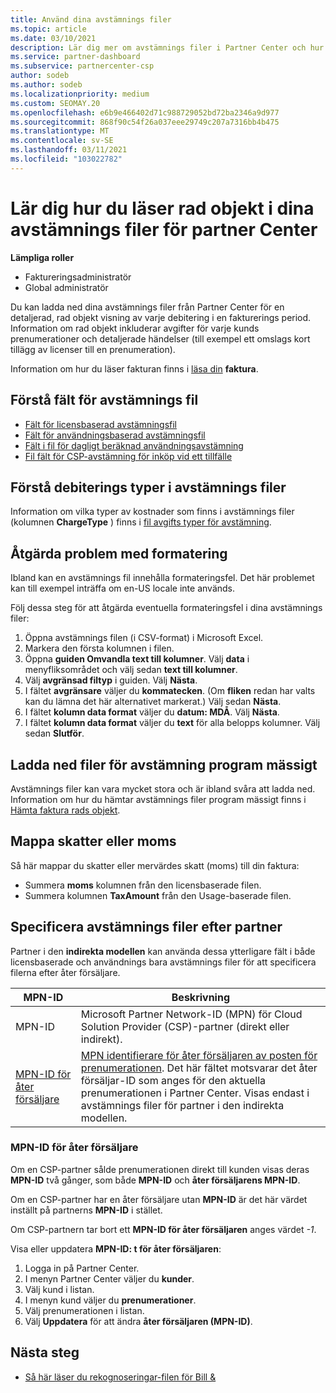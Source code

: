 ```yaml
---
title: Använd dina avstämnings filer
ms.topic: article
ms.date: 03/10/2021
description: Lär dig mer om avstämnings filer i Partner Center och hur du tolkar de detaljerade vyerna för rad artikel med debiteringar för en fakturerings period.
ms.service: partner-dashboard
ms.subservice: partnercenter-csp
author: sodeb
ms.author: sodeb
ms.localizationpriority: medium
ms.custom: SEOMAY.20
ms.openlocfilehash: e6b9e466402d71c988729052bd72ba2346a9d977
ms.sourcegitcommit: 868f90c54f26a037eee29749c207a7316bb4b475
ms.translationtype: MT
ms.contentlocale: sv-SE
ms.lasthandoff: 03/11/2021
ms.locfileid: "103022782"
---
```

# <a name="learn-how-to-read-the-line-items-in-your-partner-center-reconciliation-files"></a>Lär dig hur du läser rad objekt i dina avstämnings filer för partner Center

**Lämpliga roller**

- Faktureringsadministratör
- Global administratör

Du kan ladda ned dina avstämnings filer från Partner Center för en detaljerad, rad objekt visning av varje debitering i en fakturerings period. Information om rad objekt inkluderar avgifter för varje kunds prenumerationer och detaljerade händelser (till exempel ett omslags kort tillägg av licenser till en prenumeration).

Information om hur du läser fakturan finns i [läsa din](read-your-bill.md) **faktura**.

## <a name="understand-reconciliation-file-fields"></a>Förstå fält för avstämnings fil

- [Fält för licensbaserad avstämningsfil](license-based-recon-files.md)
- [Fält för användningsbaserad avstämningsfil](usage-based-recon-files.md)
- [Fält i fil för dagligt beräknad användningsavstämning](daily-rated-usage-recon-files.md)
- [Fil fält för CSP-avstämning för inköp vid ett tillfälle](modern-invoice-reconciliation-file.md)

## <a name="understand-charge-types-in-reconciliation-files"></a>Förstå debiterings typer i avstämnings filer

Information om vilka typer av kostnader som finns i avstämnings filer (kolumnen **ChargeType** ) finns i [fil avgifts typer för avstämning](recon-file-charge-types.md).

## <a name="fix-formatting-issues"></a>Åtgärda problem med formatering

Ibland kan en avstämnings fil innehålla formateringsfel. Det här problemet kan till exempel inträffa om en-US locale inte används.

Följ dessa steg för att åtgärda eventuella formateringsfel i dina avstämnings filer:

1. Öppna avstämnings filen (i CSV-format) i Microsoft Excel.
2. Markera den första kolumnen i filen.
3. Öppna **guiden Omvandla text till kolumner**. Välj **data** i menyfliksområdet och välj sedan **text till kolumner**.
4. Välj **avgränsad filtyp** i guiden. Välj **Nästa**.
5. I fältet **avgränsare** väljer du **kommatecken**. (Om **fliken** redan har valts kan du lämna det här alternativet markerat.) Välj sedan **Nästa**.
6. I fältet **kolumn data format** väljer du **datum: MDÅ**. Välj **Nästa**.
7. I fältet **kolumn data format** väljer du **text** för alla belopps kolumner. Välj sedan **Slutför**.

## <a name="download-reconciliation-files-programmatically"></a>Ladda ned filer för avstämning program mässigt

Avstämnings filer kan vara mycket stora och är ibland svåra att ladda ned. Information om hur du hämtar avstämnings filer program mässigt finns i [Hämta faktura rads objekt](/partner-center/develop/get-invoiceline-items).

## <a name="map-taxes-or-vat"></a>Mappa skatter eller moms

Så här mappar du skatter eller mervärdes skatt (moms) till din faktura:

- Summera **moms** kolumnen från den licensbaserade filen.
- Summera kolumnen **TaxAmount** från den Usage-baserade filen.

## <a name="itemize-reconciliation-files-by-partner"></a>Specificera avstämnings filer efter partner

Partner i den **indirekta modellen** kan använda dessa ytterligare fält i både licensbaserade och användnings bara avstämnings filer för att specificera filerna efter åter försäljare.

| MPN-ID | Beskrivning |
| ------ | ----------- |
| MPN-ID | Microsoft Partner Network-ID (MPN) för Cloud Solution Provider (CSP)-partner (direkt eller indirekt). |
| [MPN-ID för åter försäljare](#reseller-mpn-id) | [MPN identifierare för åter försäljaren av posten för prenumerationen](#reseller-mpn-id). Det här fältet motsvarar det åter försäljar-ID som anges för den aktuella prenumerationen i Partner Center. Visas endast i avstämnings filer för partner i den indirekta modellen. |

### <a name="reseller-mpn-id"></a>MPN-ID för åter försäljare

Om en CSP-partner sålde prenumerationen direkt till kunden visas deras **MPN-ID** två gånger, som både **MPN-ID** och **åter försäljarens MPN-ID**.

Om en CSP-partner har en åter försäljare utan **MPN-ID** är det här värdet inställt på partnerns **MPN-ID** i stället.

Om CSP-partnern tar bort ett **MPN-ID för åter försäljaren** anges värdet *-1*.

Visa eller uppdatera **MPN-ID: t för åter försäljaren**:

1. Logga in på Partner Center.
2. I menyn Partner Center väljer du **kunder**.
3. Välj kund i listan.
4. I menyn kund väljer du **prenumerationer**.
5. Välj prenumerationen i listan.
6. Välj **Uppdatera** för att ändra **åter försäljaren (MPN-ID)**.

## <a name="next-steps"></a>Nästa steg

- [Så här läser du rekognoseringar-filen för Bill &](read-your-bill.md) 